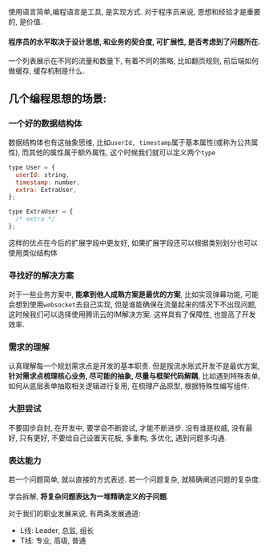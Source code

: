 使用语言简单,编程语言是工具, 是实现方式. 对于程序员来说, 思想和经验才是重要的, 是价值.

#### 程序员的水平取决于设计思想, 和业务的契合度, 可扩展性, 是否考虑到了问题所在.

一个列表展示在不同的流量和数量下, 有着不同的策略, 比如翻页规则, 前后端如何做缓存, 缓存机制是什么.

## 几个编程思想的场景:

### 一个好的数据结构体

数据结构体也有这抽象思维, 比如`userId, timestamp`属于基本属性(或称为公共属性), 而其他的属性属于额外属性, 这个时候我们就可以定义两个`type`

```js
type User = {
  userId: string,
  timestamp: number,
  extra: ExtraUser,
};

type ExtraUser = {
  /* extra */
};
```

这样的优点在今后的扩展字段中更友好, 如果扩展字段还可以根据类别划分也可以使用类似结构体

### 寻找好的解决方案

对于一些业务方案中, **能拿到他人成熟方案是最优的方案**, 比如实现弹幕功能, 可能会想到使用`websocket`去自己实现, 但是谁能确保在流量起来的情况下不出现问题, 这时候我们可以选择使用腾讯云的IM解决方案. 这样具有了保障性, 也提高了开发效率.


### 需求的理解

认真理解每一个规划需求点是开发的基本职责. 但是按流水账式开发不是最优方案, **针对需求点梳理核心业务, 尽可能的抽象, 尽量与框架代码解耦**, 比如遇到特殊表单, 如何从底层表单抽取相关逻辑进行复用, 在梳理产品原型, 根据特殊性编写组件.

### 大胆尝试

不要固步自封, 在开发中, 要学会不断尝试, 才能不断进步. 没有谁是权威, 没有最好, 只有更好, 不要给自己设置天花板, 多重构, 多优化, 遇到问题多沟通.

### 表达能力

若一个问题简单, 就以直接的方式表述.
若一个问题复杂, 就精确阐述问题的复杂度.

学会拆解, **将复杂问题表达为一堆精确定义的子问题**.



对于我们的职业发展来说, 有两条发展通道:
- L线: Leader, 总监, 组长
- T线: 专业, 高级, 普通
